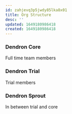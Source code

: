 ```yaml
---
id: zahjevq3p5jwdy85lka8x01
title: Org Structure
desc: ''
updated: 1649180986418
created: 1649180986418
---
```


### Dendron Core
Full time team members

### Dendron Trial
Trial members

### Dendron Sprout
In between trial and core
